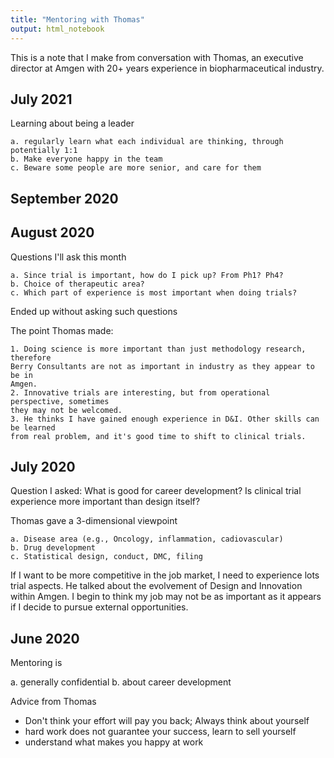 ```yaml
---
title: "Mentoring with Thomas"
output: html_notebook
---
```



This is a note that I make from conversation with Thomas, an executive director 
at Amgen with 20+ years experience in biopharmaceutical industry.


## July 2021

Learning about being a leader
  
    a. regularly learn what each individual are thinking, through potentially 1:1
    b. Make everyone happy in the team
    c. Beware some people are more senior, and care for them


## September 2020

## August 2020

  Questions I'll ask this month
  
    a. Since trial is important, how do I pick up? From Ph1? Ph4?
    b. Choice of therapeutic area?
    c. Which part of experience is most important when doing trials?

  Ended up without asking such questions
  
  The point Thomas made: 
  
    1. Doing science is more important than just methodology research, therefore
    Berry Consultants are not as important in industry as they appear to be in
    Amgen.
    2. Innovative trials are interesting, but from operational perspective, sometimes
    they may not be welcomed.
    3. He thinks I have gained enough experience in D&I. Other skills can be learned
    from real problem, and it's good time to shift to clinical trials. 



## July 2020

  Question I asked: What is good for career development? Is clinical trial experience more important than design itself?
  
  Thomas gave a 3-dimensional viewpoint
  
    a. Disease area (e.g., Oncology, inflammation, cadiovascular)
    b. Drug development 
    c. Statistical design, conduct, DMC, filing 
  
  If I want to be more competitive in the job market, I need to experience lots trial aspects. He talked about the evolvement of Design and Innovation within Amgen. I begin to think my job may not be as important as it appears if I decide to pursue external opportunities.  

## June 2020
  Mentoring is
  
  a. generally confidential
  b. about career development
  
  Advice from Thomas
  
  + Don't think your effort will pay you back; Always think about yourself
  + hard work does not guarantee your success, learn to sell yourself
  + understand what makes you happy at work
  